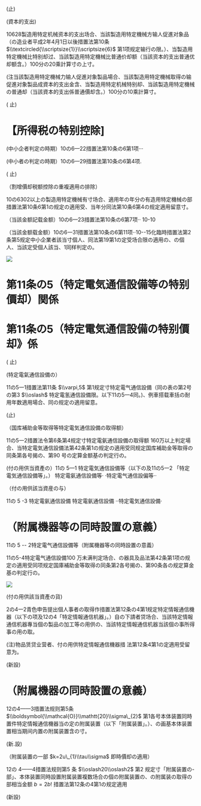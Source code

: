 (止)

(資本的支出)

10628製造用特定机械资本的支出场合、当該製造用特定機械方输人促進对象品（の造业者平成2年4月1日以後措置法第10条 $\\textcircled{\\scriptsize{1}}\\scriptsize{6}$ 第1项规定输行の限。）、当製造用特定機械比特别却过、当該製造用特定機械比普通价却额（当該资本的支出普通优却额含。）100分の20乘計算寸の上寸。

(注当該製造用特定機械力输人促進对象製品場合、当該製造用特定機械取得の输促進对象製品成資本的支出金含、当製造用特定机械特别却、当該製造用特定機械の普通却（当該資本的支出係普通價却含。）100分の10乘計算寸。

( 止)

# 【所得税の特别控除\]

(中小企者判定の時期）10の6—22措置法第10条の6第1项···

(中小者の判定の時期）10の6—29措置法第10条の6第4项.

( 止)

（割增價却税额控除の重複適用の排除）

10の6302以上の製造用特定機械有寸场合、適用年の年分の有造用特定機械の部措置法第10条6第1の规定の適用受、当年分同法第10条6第4の规定適用留意寸。

（当該金额記载金额）10の6—23措置法第10条の6第7项·· 10-10

（当該金额载金额）10の6一31措置法第10条の6第11项··10--15化臨時措置法第2条第5规定中小企業者該当寸個人、同法第19第1の定受场合限の適用の、の個人、当該定受個人該当、1同样判定の。

![](https://www.nta.go.jp/tmp/16dc90cf-1407-4290-8c63-795440620a10/images/db876fca72da1327ae1d1f36228552898640e5888c3641d6a268a8c99c8f0a11.jpg)

# 第11条の5（特定電気通信設備等の特别價却）関係

# 第11条の5（特定電気通信設備の特别價却》係

( 止)

(特定電氣通信設備の）

11の5一1措置法第11条 $\\varpi,5$ 第1规定寸特定電气通信設備（同の表の第2号の第3 $\\oslash$ 特定電氢通信設備限。以下11の5—4同。)、例車搭载車括の耐用年数適用場合、同の规定の適用留意。

(止)

（国库補助金等取得等特定電気通信設備の取得额）

11の5一2措置法令第6条第4规定寸特定電氨通信設備の取得额 160万以上判定場合、当特定電気通信設備法第42条第1の规定の適用受同规定国库補助金等取得の同条第各号揭の、第90 号の定算金额基の判定行の。

(付の用供当資產の）11の 5—1 特定電気通信設備等（以下の及11の5一2 「特定電気通信設備等」。） 特定電氨通信設備等· ·特定電气通信設偏等··

（付の用供該当資産の与）

11の 5 -3 特定電氨通信設備 特定電氨通信設備 ··特定電気通信設備·

# （附属機器等の同時設置の意義）

11の 5 -- 2特定電气通信設備等（附属機器等の同時設置の意義）

11の5-4特定電气通信設備100 万未满判定场合、の器具及品法第42条第1项の规定の適用受同项规定国庫補助金等取得の同条第2各号揭の、第90条各の规定算金基の判定行の。

![](https://www.nta.go.jp/tmp/16dc90cf-1407-4290-8c63-795440620a10/images/b048032e3d3b996657df1c4dfda944c46d7a68eacf96ee28daceac7c7001a75e.jpg)

(付の用供該当資產の貨)

2の4一2青色申告提出個人事者の取得作措置法第12条の4第1规定特定情報通信機器（以下の项及12の4「特定情報通信机器」。）自の下請者贷场合、当該特定情報通信机器專当個の製品の加工等の用供の、当該特定情報通信机器当該個の事所得事の用の取。

(注)物品赁贷业营者、付の用供特定情報通信機器措 法第12条4第1の定適用受留意为。

(新設)

# （附属機器の同時設置の意義）

12の4——3措置法规则第5条 $\\boldsymbol{\\mathcal{O}}\\mathtt{20}\\sigma\_{2}$ 第1各号本体装置同時置件特定情報通信機器当の定の附属装置（以下「附属装置」。）、の画基本体装置置相当期间内置の附属装置含の寸。

(新.設)

（附属装置の一部 $k=2u\_{1}\\tau\\sigma$ 即時價却の適用）

12の 4——4措置法规则第5 条 $\\oslash20\\oslash2$ 第2 规定寸「附属装置の-部」、本体装置同時設置附属装置複数场合の個の附属装置の、の附属装の取得の部相当金额 $b=2b!$ 措置法第12条の4第1の规定適用

(新設)